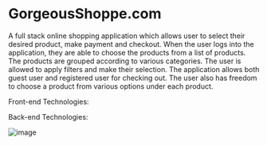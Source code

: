 # GorgeousShoppe.com

A full stack online shopping application which allows user to select their desired product, make payment and checkout. When the user logs into the application, they are able to choose the products from a list of products. The products are grouped according to various categories. The user is allowed to apply filters and make their selection. The application allows both guest user and registered user for checking out. The user also has freedom to choose a product from various options under each product. 

Front-end Technologies:

Back-end Technologies:



![image](https://cloud.githubusercontent.com/assets/16948906/17043326/828485ae-4f6a-11e6-95f1-43b187c862a9.png)
